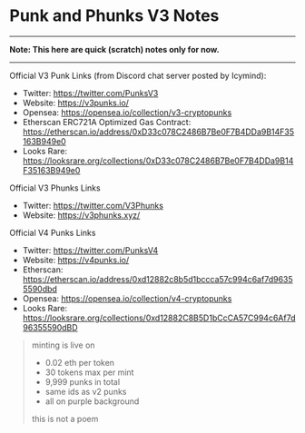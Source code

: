 # Punk and Phunks V3 Notes


---

**Note: This here are quick (scratch) notes only for now.**

---

Official V3 Punk Links (from Discord chat server posted by Icymind):

- Twitter: https://twitter.com/PunksV3
- Website: https://v3punks.io/
- Opensea: https://opensea.io/collection/v3-cryptopunks
- Etherscan ERC721A Optimized Gas Contract: https://etherscan.io/address/0xD33c078C2486B7Be0F7B4DDa9B14F35163B949e0
- Looks Rare: https://looksrare.org/collections/0xD33c078C2486B7Be0F7B4DDa9B14F35163B949e0 


Official V3 Phunks Links

- Twitter: https://twitter.com/V3Phunks
- Website: https://v3phunks.xyz/


Official V4 Punks Links

- Twitter: https://twitter.com/PunksV4 
- Website: https://v4punks.io/
- Etherscan: https://etherscan.io/address/0xd12882c8b5d1bccca57c994c6af7d96355590dbd
- Opensea: https://opensea.io/collection/v4-cryptopunks
- Looks Rare: https://looksrare.org/collections/0xd12882C8B5D1bCcCA57C994c6Af7d96355590dBD

> minting is live on  
> 
> - 0.02 eth per token
> - 30 tokens max per mint
> - 9,999 punks in total
> - same ids as v2 punks
> - all on purple background
>
> this is not a poem

